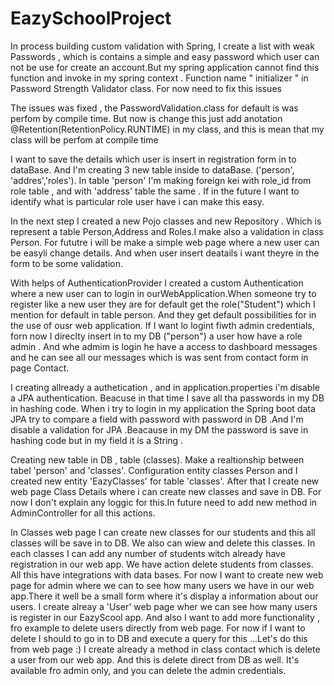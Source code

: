 # EazySchoolProject
In process building custom validation with Spring, I create a list with weak Passwords , which is contains a simple and easy password which user can not 
be use for create an account.But my spring application cannot find this function and invoke in my spring context . Function name " initializer " in Password Strength Validator class. 
For now need to fix this issues

The issues was fixed , the PasswordValidation.class for default is was perfom by compile time. 
But now is change this just add anotation @Retention(RetentionPolicy.RUNTIME) in my class, and this is mean  that my class will be perfom at compile time

I want to save the details which user is insert in registration form in to dataBase. And I'm creating 3 new table inside to dataBase. ('person', 'addres','roles'). In table 'person' I'm making foreign kei with role_id  from role table , and with 'address' table the same . If in the future I want to identify what is particular role user have i can make this easy.

In the next step I created a new Pojo classes and new Repository . Which is represent a table Person,Address and Roles.I make also a validation in class Person. For fututre i will be  make a simple web page where a new user can be easyli change details. And when user insert deatails i want theyre  in the form to be some validation.

With helps of AuthenticationProvider I created a custom Authentication where a new user can to login in ourWebApplication.When someone try to register like a new user they are for default get the role("Student") which I mention for default in table person. And they get default possibilities for in the use of ousr web application. If I want lo logint fiwth admin credentials, forn now I direclty insert in to my DB ("person") a user how have a role admin . And whe admim is login he have a access to dashboard messages and he can see all our messages which is was sent from contact form in page Contact.

I creating allready a authetication , and in application.properties  i'm disable a JPA authentication. Beacuse in that time I save all tha passwords in my DB in hashing code. When i try to login in my application the Spring boot data JPA try to compare a field with password with password in DB .And I'm disable a validation for JPA .Beacause in my DM the password is save in hashing code but in my field it is a String .

Creating new table in DB , table (classes). Make a realtionship between tabel 'person' and 'classes'. Configuration entity classes Person and I created new entity 'EazyClasses' for table 'classes'. 
After that I create new web page Class Details where i can create new classes and save in DB. For now I don't explain any loggic for this.In future need to add new method in AdminController for all this actions.

In Classes web page I can create new classes for our students and this all classes will be save in to DB. We also can wiew and delete this classes. In each classes I can add any number of students witch already have registration in our web app. We have action delete students from classes. All this have integrations with data bases. 
For now I want to create new web page for admin where we can to see how many users we have in our web app.There it well be a small form where it's display a information about our users.
I create alreay a 'User' web page wher we can see how many users is register in our EazyScool app. And also I want to add more functionality , fro example to delete users directly from web page. For now if I want to delete I should to go in to DB and execute a query for this ...Let's do this from web page :)
I create already a method in class contact which is delete a user from our web app. And this is  delete direct from DB as well. It's available fro admin only, and you can delete the admin credentials.
